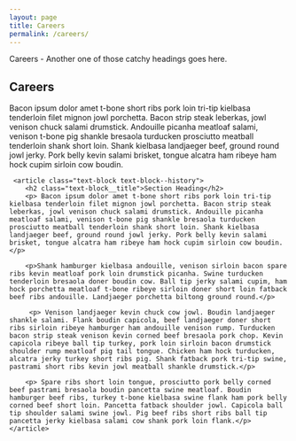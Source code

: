 ```yaml
---
layout: page
title: Careers
permalink: /careers/
---
```


<article class="hero hero--careers">
    <div class="hero__content hero__content--short">
        <p class="hero__summary">Careers - Another one of those catchy headings goes here.</p>    
    </div>
</article>

<div class="container-content">
    <article class="text-block text-block--history">
        <h2 class="text-block__title">Careers</h2>
        <p>Bacon ipsum dolor amet t-bone short ribs pork loin tri-tip kielbasa tenderloin filet mignon jowl porchetta. Bacon strip steak leberkas, jowl venison chuck salami drumstick. Andouille picanha meatloaf salami, venison t-bone pig shankle bresaola turducken prosciutto meatball tenderloin shank short loin. Shank kielbasa landjaeger beef, ground round jowl jerky. Pork belly kevin salami brisket, tongue alcatra ham ribeye ham hock cupim sirloin cow boudin. </p>
    </article>

     <article class="text-block text-block--history">
        <h2 class="text-block__title">Section Heading</h2>
        <p> Bacon ipsum dolor amet t-bone short ribs pork loin tri-tip kielbasa tenderloin filet mignon jowl porchetta. Bacon strip steak leberkas, jowl venison chuck salami drumstick. Andouille picanha meatloaf salami, venison t-bone pig shankle bresaola turducken prosciutto meatball tenderloin shank short loin. Shank kielbasa landjaeger beef, ground round jowl jerky. Pork belly kevin salami brisket, tongue alcatra ham ribeye ham hock cupim sirloin cow boudin. </p>

        <p>Shank hamburger kielbasa andouille, venison sirloin bacon spare ribs kevin meatloaf pork loin drumstick picanha. Swine turducken tenderloin bresaola doner boudin cow. Ball tip jerky salami cupim, ham hock porchetta meatloaf t-bone ribeye sirloin doner short loin fatback beef ribs andouille. Landjaeger porchetta biltong ground round.</p>

         <p> Venison landjaeger kevin chuck cow jowl. Boudin landjaeger shankle salami. Flank boudin capicola, beef landjaeger doner short ribs sirloin ribeye hamburger ham andouille venison rump. Turducken bacon strip steak venison kevin corned beef bresaola pork chop. Kevin capicola ribeye ball tip turkey, pork loin sirloin bacon drumstick shoulder rump meatloaf pig tail tongue. Chicken ham hock turducken, alcatra jerky turkey short ribs pig. Shank fatback pork tri-tip swine, pastrami short ribs kevin jowl meatball shankle drumstick.</p>

        <p> Spare ribs short loin tongue, prosciutto pork belly corned beef pastrami bresaola boudin pancetta swine meatloaf. Boudin hamburger beef ribs, turkey t-bone kielbasa swine flank ham pork belly corned beef short loin. Pancetta fatback shoulder jowl. Capicola ball tip shoulder salami swine jowl. Pig beef ribs short ribs ball tip pancetta jerky kielbasa salami cow shank pork loin flank.</p>
    </article>
</div>

